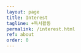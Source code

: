 ```yaml
---
layout: page
title: Interest
tagline: +독서활동
permalink: /interest.html
ref: about
order: 0
---
```



